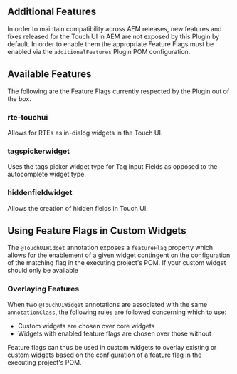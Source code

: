 ## Additional Features
In order to maintain compatibility across AEM releases, new features and fixes released for the Touch UI in AEM are 
not exposed by this Plugin by default.  In order to enable them the appropriate Feature Flags must be enabled 
via the `additionalFeatures` Plugin POM configuration.

## Available Features
The following are the Feature Flags currently respected by the Plugin out of the box.

### rte-touchui
Allows for RTEs as in-dialog widgets in the Touch UI.  

### tagspickerwidget
Uses the tags picker widget type for Tag Input Fields as opposed to the autocomplete widget type.

### hiddenfieldwidget
Allows the creation of hidden fields in Touch UI.

## Using Feature Flags in Custom Widgets
The `@TouchUIWidget` annotation exposes a `featureFlag` property which allows for the enablement of a given 
widget contingent on the configuration of the matching flag in the executing project's POM.  If your custom widget 
should only be available 

### Overlaying Features
When two `@TouchUIWidget` annotations are associated with the same `annotationClass`, the following rules are 
followed concerning which to use:

* Custom widgets are chosen over core widgets
* Widgets with enabled feature flags are chosen over those without

Feature flags can thus be used in custom widgets to overlay existing or custom widgets based on the configuration 
of a feature flag in the executing project's POM.